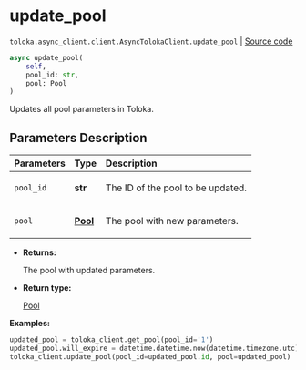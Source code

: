 # update_pool
`toloka.async_client.client.AsyncTolokaClient.update_pool` | [Source code](https://github.com/Toloka/toloka-kit/blob/v1.2.0/src/async_client/client.py#L0)

```python
async update_pool(
    self,
    pool_id: str,
    pool: Pool
)
```

Updates all pool parameters in Toloka.

## Parameters Description

| Parameters | Type | Description |
| :----------| :----| :-----------|
`pool_id`|**str**|<p>The ID of the pool to be updated.</p>
`pool`|**[Pool](toloka.client.pool.Pool.md)**|<p>The pool with new parameters.</p>

* **Returns:**

  The pool with updated parameters.

* **Return type:**

  [Pool](toloka.client.pool.Pool.md)

**Examples:**


```python
updated_pool = toloka_client.get_pool(pool_id='1')
updated_pool.will_expire = datetime.datetime.now(datetime.timezone.utc) + datetime.timedelta(days=30)
toloka_client.update_pool(pool_id=updated_pool.id, pool=updated_pool)
```
